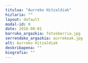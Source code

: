```yaml
---
titulua: "Aurreko Hitzaldiak"
hizlaria: ""
layout: default
modal-id: 0
date: 2016-08-01
barruko_argazkia: fetxeberria.jpg
serrendako_argazkia: aurrekoak.jpg
alt: Aurreko Hitzaldiak
deskribapena: ""
biografia: ""
---
```

